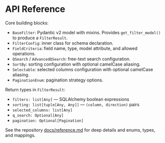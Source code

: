 # API Reference

Core building blocks:

- `BaseFilter`: Pydantic v2 model with mixins. Provides `get_filter_model()` to produce a `FilterResult`.
- `FilterConfig`: inner class for schema declaration.
- `FieldCriteria`: field name, type, model attribute, and allowed operations.
- `QSearch` / `AdvancedQSearch`: free-text search configuration.
- `SortBy`: sorting configuration with optional camelCase aliasing.
- `Selectable`: selected columns configuration with optional camelCase aliasing.
- `PaginationEnum`: pagination strategy options.

Return types in `FilterResult`:
- `filters: list[Any]` — SQLAlchemy boolean expressions
- `sorting: list[tuple[Any, Any]]` — `(column, direction)` pairs
- `selected_columns: list[Any]`
- `q_search: Optional[Any]`
- `pagination: Optional[Pagination]`

See the repository [docs/reference.md](../docs/reference.md) for deep details and enums, types, and mappings.

